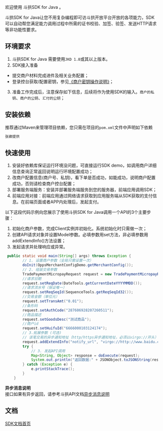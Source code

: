 欢迎使用 斗拱SDK for Java 。

斗拱SDK for Java让您不用复杂编程即可访斗拱开放平台开放的各项能力，SDK可以自动帮您满足能力调用过程中所需的证书校验、加签、验签、发送HTTP请求等非功能性要求。

## 环境要求
1.  斗拱SDK for Java 需要使用`JKD 1.8`或其以上版本。
2.  SDK接入准备
   - 提交商户材料完成进件及相关业务配置；
   - 登录控台获取/配置密钥，参见[《商户密钥操作说明》](sdk_java_myczsm.md)；
3.  准备工作完成后，注意保存如下信息，后续将作为使用SDK的输入。`商户的私钥`、`商户的公钥`、`汇付的公钥`；

## 安装依赖
推荐通过Maven来管理项目依赖，您只需在项目的`pom.xml`文件中声明如下依赖
```xml
张卿提供
```

## 快速使用
1. 安装好依赖库保证运行环境没问题，可直接运行SDK demo，如调用商户详细信息查询正常返回说明运行环境配置成功；
2. 改商户配置信息(商户号、私钥)，看下单是否成功，如能成功，说明商户配置成功，否则请检查商户控台配置；
3. 部署服务端服务：安装并部署服务端服务到您的服务器，前端应用调用SDK；
4. 前端应用对接：前端应用通过网络请求获取到应用服务端从SDK获取的支付信息。在前端页面或者APP内处理后，发起支付。

以下这段代码示例向您展示了使用斗拱SDK for Java调用一个API的3个主要步骤：  
1. 初始化商户参数，完成Client实例并初始化。系统初始化时只需做一次； 
2. 创建API请求对象并设置Model参数。必填参数用set方法，非必填参数用addExtendInfo()方法设置；
3. 发起请求并处理响应或异常。

```java
 public static void main(String[] args) throws Exception {
        // 1. 设置商户参数（全局只需设置一次）
        doInit(OppsMerchantConfigDemo.getMerchantConfig());
        // 2. 组装交易参数
        TradePaymentMicropayRequest request = new TradePaymentMicropayRequest();
        //请求日期
        request.setReqDate(DateTools.getCurrentDateYYYYMMDD());
        //请求流水号（保证唯一）
        request.setReqSeqId(SequenceTools.getReqSeqId32());
        //交易金额（单位元）
        request.setTransAmt("0.01");
        //条形码
        request.setAuthCode("287606928207260511");
        //商品描述
        request.setGoodsDesc("测试商品");
        //商户id
        request.setHuifuId("6666000103124174");
        // 3.拓展参数 (可选)
        // 该笔交易的异步通知地址（http/https异步通知地址，必须以virgo://开头）
        request.addExtendInfo("notify_url", "virgo://http://www.baidu.com");
        try {
            // 3. 发起API调用
            Map<String, Object> response = doExecute(request);
            System.out.println("返回数据:" + JSONObject.toJSONString(response));
        } catch (Exception e) {
            e.printStackTrace();
        }
    }
```

**异步消息说明**   
接口如果有异步返回，请参考斗拱API文档[异步消息说明](https://paas.huifu.com/partners/api/#/ybxx/api_ybxx)

## 文档

[SDK文档首页](http://paas.huifutest.com/partners/devtools/#/sdk_java)